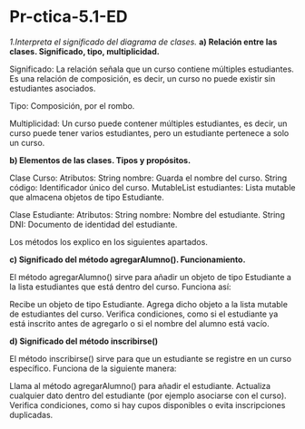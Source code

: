 # Pr-ctica-5.1-ED

*1.Interpreta el significado del diagrama de clases.*
**a) Relación entre las clases. Significado, tipo, multiplicidad.**

Significado: La relación señala que un curso contiene múltiples estudiantes. Es una relación de composición, es decir, un curso no puede existir sin estudiantes asociados.

Tipo: Composición, por el rombo.

Multiplicidad: Un curso puede contener múltiples estudiantes, es decir, un curso puede tener varios estudiantes, pero un estudiante pertenece a solo un curso.


**b) Elementos de las clases. Tipos y propósitos.**

Clase Curso:
Atributos:
String nombre: Guarda el nombre del curso.
String código: Identificador único del curso.
MutableList estudiantes: Lista mutable que almacena objetos de tipo Estudiante.

Clase Estudiante:
Atributos:
String nombre: Nombre del estudiante.
String DNI: Documento de identidad del estudiante.

Los métodos los explico en los siguientes apartados.


**c) Significado del método agregarAlumno(). Funcionamiento.**

El método agregarAlumno() sirve para añadir un objeto de tipo Estudiante a la lista estudiantes que está dentro del curso. Funciona así:

Recibe un objeto de tipo Estudiante.
Agrega dicho objeto a la lista mutable de estudiantes del curso.
Verifica condiciones, como si el estudiante ya está inscrito antes de agregarlo o si el nombre del alumno está vacío.


**d) Significado del método inscribirse()**

El método inscribirse() sirve para que un estudiante se registre en un curso específico. Funciona de la siguiente manera:

Llama al método agregarAlumno() para añadir el estudiante.
Actualiza cualquier dato dentro del estudiante (por ejemplo asociarse con el curso).
Verifica condiciones, como si hay cupos disponibles o evita inscripciones duplicadas.
